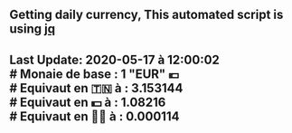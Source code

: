 ## Getting daily currency, This automated script is using [jq](https://stedolan.github.io/jq/)
## Last Update:  2020-05-17 à 12:00:02 </br># Monaie de base : 1 "EUR" 💶 </br> # Equivaut en 🇹🇳 à :  3.153144 </br> # Equivaut en 💵 à : 1.08216</br> # Equivaut en 🐱‍💻 à :  0.000114
